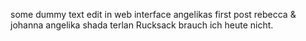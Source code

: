some dummy text
edit in web interface
angelikas first post
rebecca & johanna
angelika
shada 
terlan
Rucksack brauch ich heute nicht.